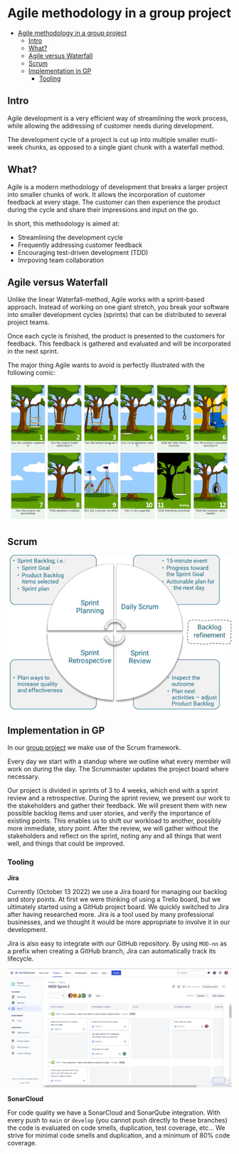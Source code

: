 # Agile methodology in a group project

- [Agile methodology in a group project](#agile-methodology-in-a-group-project)
  - [Intro](#intro)
  - [What?](#what)
  - [Agile versus Waterfall](#agile-versus-waterfall)
  - [Scrum](#scrum)
  - [Implementation in GP](#implementation-in-gp)
    - [Tooling](#tooling)

## Intro

Agile development is a very efficient way of streamlining the work process, while allowing the addressing of customer needs during development. 

The development cycle of a project is cut up into multiple smaller mutli-week chunks, as opposed to a single giant chunk with a waterfall method. 

## What?

Agile is a modern methodology of development that breaks a larger project into smaller chunks of work. It allows the incorporation of customer feedback at every stage. The customer can then experience the product during the cycle and share their impressions and input on the go.

In short, this methodology is aimed at:

* Streamlining the development cycle
* Frequently addressing customer feedback
* Encouraging test-driven development (TDD)
* Imrpoving team collaboration

## Agile versus Waterfall

Unlike the linear Waterfall-method, Agile works with a sprint-based approach. Instead of working on one giant stretch, you break your software into smaller development cycles (sprints) that can be distributed to several project teams.

Once each cycle is finished, the product is presented to the customers for feedback. This feedback is gathered and evaluated and will be incorporated in the next sprint.

The major thing Agile wants to avoid is perfectly illustrated with the following comic:

![Waterfall comic](images/5-comic-tree.jpg)

## Scrum

![Scrum](images/5-scrum.png)

## Implementation in GP

In our [group project](https://github.com/Modus-1) we make use of the Scrum framework. 

Every day we start with a standup where we outline what every member will work on during the day. The Scrummaster updates the project board where necessary. 

Our project is divided in sprints of 3 to 4 weeks, which end with a sprint review and a retrospective. During the sprint review, we present our work to the stakeholders and gather their feedback. We will present them with new possible backlog items and user stories, and verify the importance of existing points. This enables us to shift our workload to another, possibly more immediate, story point.
After the review, we will gather without the stakeholders and reflect on the sprint, noting any and all things that went well, and things that could be improved.

### Tooling

**Jira**

Currently (October 13 2022) we use a Jira board for managing our backlog and story points. At first we were thinking of using a Trello board, but we ultimately started using a GitHub project board. We quickly switched to Jira after having researched more. Jira is a tool used by many professional businesses, and we thought it would be more appropriate to involve it in our development.

Jira is also easy to integrate with our GitHub repository. By using `MOD-nn` as a prefix when creating a GitHub branch, Jira can automatically track its lifecycle.

![JIRA board](images/5-jira.png)

**SonarCloud**

For code quality we have a SonarCloud and SonarQube integration. With every push to `main` or `develop` (you cannot push directly to these branches) the code is evaluated on code smells, duplication, test coverage, etc... We strive for minimal code smells and duplication, and a minimum of 80% code coverage.